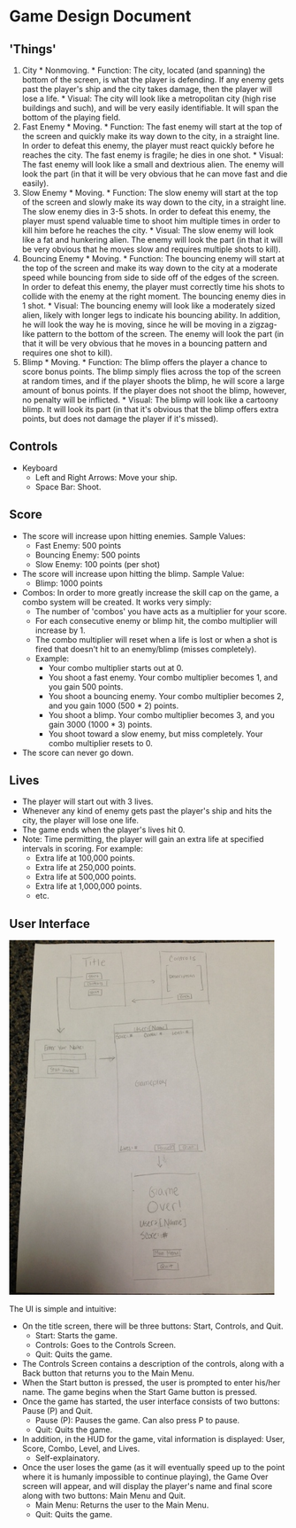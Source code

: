 # Game Design Document

## 'Things'
  1. City
    * Nonmoving.
    * Function: The city, located (and spanning) the bottom of the screen, is what the player is defending. If any enemy gets past the player's ship and the city takes damage, then the player will lose a life.
    * Visual: The city will look like a metropolitan city (high rise buildings and such), and will be very easily identifiable. It will span the bottom of the playing field.
  1. Fast Enemy
    * Moving.
    * Function: The fast enemy will start at the top of the screen and quickly make its way down to the city, in a straight line. In order to defeat this enemy, the player must react quickly before he reaches the city. The fast enemy is fragile; he dies in one shot.
    * Visual: The fast enemy will look like a small and dextrious alien. The enemy will look the part (in that it will be very obvious that he can move fast and die easily).
  1. Slow Enemy
    * Moving.
    * Function: The slow enemy will start at the top of the screen and slowly make its way down to the city, in a straight line. The slow enemy dies in 3-5 shots. In order to defeat this enemy, the player must spend valuable time to shoot him multiple times in order to kill him before he reaches the city.
    * Visual: The slow enemy will look like a fat and hunkering alien. The enemy will look the part (in that it will be very obvious that he moves slow and requires multiple shots to kill).
  1. Bouncing Enemy
    * Moving.
    * Function: The bouncing enemy will start at the top of the screen and make its way down to the city at a moderate speed while bouncing from side to side off of the edges of the screen. In order to defeat this enemy, the player must correctly time his shots to collide with the enemy at the right moment. The bouncing enemy dies in 1 shot.
    * Visual: The bouncing enemy will look like a moderately sized alien, likely with longer legs to indicate his bouncing ability. In addition, he will look the way he is moving, since he will be moving in a zigzag-like pattern to the bottom of the screen. The enemy will look the part (in that it will be very obvious that he moves in a bouncing pattern and requires one shot to kill).
  1. Blimp
    * Moving.
    * Function: The blimp offers the player a chance to score bonus points. The blimp simply flies across the top of the screen at random times, and if the player shoots the blimp, he will score a large amount of bonus points. If the player does not shoot the blimp, however, no penalty will be inflicted.
    * Visual: The blimp will look like a cartoony blimp. It will look its part (in that it's obvious that the blimp offers extra points, but does not damage the player if it's missed).

## Controls
  + Keyboard
    * Left and Right Arrows: Move your ship.
    * Space Bar: Shoot.

## Score
  + The score will increase upon hitting enemies. Sample Values:
    * Fast Enemy: 500 points
    * Bouncing Enemy: 500 points
    * Slow Enemy: 100 points (per shot)
  + The score will increase upon hitting the blimp. Sample Value:
    * Blimp: 1000 points
  + Combos: In order to more greatly increase the skill cap on the game, a combo system will be created. It works very simply:
    * The number of 'combos' you have acts as a multiplier for your score.
    * For each consecutive enemy or blimp hit, the combo multiplier will increase by 1.
    * The combo multiplier will reset when a life is lost or when a shot is fired that doesn't hit to an enemy/blimp (misses completely).
    * Example:
      - Your combo multiplier starts out at 0.
      - You shoot a fast enemy. Your combo multiplier becomes 1, and you gain 500 points.
      - You shoot a bouncing enemy. Your combo multiplier becomes 2, and you gain 1000 (500 * 2) points.
      - You shoot a blimp. Your combo multiplier becomes 3, and you gain 3000 (1000 * 3) points.
      - You shoot toward a slow enemy, but miss completely. Your combo multiplier resets to 0.
  + The score can never go down.

## Lives
  + The player will start out with 3 lives.
  + Whenever any kind of enemy gets past the player's ship and hits the city, the player will lose one life.
  + The game ends when the player's lives hit 0.
  + Note: Time permitting, the player will gain an extra life at specified intervals in scoring. For example:
    * Extra life at 100,000 points.
    * Extra life at 250,000 points.
    * Extra life at 500,000 points.
    * Extra life at 1,000,000 points.
    * etc.

## User Interface
![game_duvoisin](userinterface.JPG "User Interface")

The UI is simple and intuitive:
  + On the title screen, there will be three buttons: Start, Controls, and Quit.
    * Start: Starts the game.
    * Controls: Goes to the Controls Screen.
    * Quit: Quits the game.
  + The Controls Screen contains a description of the controls, along with a Back button that returns you to the Main Menu.
  + When the Start button is pressed, the user is prompted to enter his/her name. The game begins when the Start Game button is pressed.
  + Once the game has started, the user interface consists of two buttons: Pause (P) and Quit.
    * Pause (P): Pauses the game. Can also press P to pause.
    * Quit: Quits the game.
  + In addition, in the HUD for the game, vital information is displayed: User, Score, Combo, Level, and Lives.
    * Self-explainatory.
  + Once the user loses the game (as it will eventually speed up to the point where it is humanly impossible to continue playing), the Game Over screen will appear, and will display the player's name and final score along with two buttons: Main Menu and Quit.
    * Main Menu: Returns the user to the Main Menu.
    * Quit: Quits the game.
